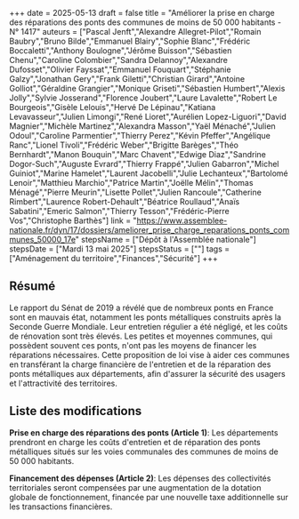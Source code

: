 +++
date = 2025-05-13
draft = false
title = "Améliorer la prise en charge des réparations des ponts des communes de moins de 50 000 habitants - N° 1417"
auteurs = ["Pascal Jenft","Alexandre Allegret-Pilot","Romain Baubry","Bruno Bilde","Emmanuel Blairy","Sophie Blanc","Frédéric Boccaletti","Anthony Boulogne","Jérôme Buisson","Sébastien Chenu","Caroline Colombier","Sandra Delannoy","Alexandre Dufosset","Olivier Fayssat","Emmanuel Fouquart","Stéphanie Galzy","Jonathan Gery","Frank Giletti","Christian Girard","Antoine Golliot","Géraldine Grangier","Monique Griseti","Sébastien Humbert","Alexis Jolly","Sylvie Josserand","Florence Joubert","Laure Lavalette","Robert Le Bourgeois","Gisèle Lelouis","Hervé De Lépinau","Katiana Levavasseur","Julien Limongi","René Lioret","Aurélien Lopez-Liguori","David Magnier","Michèle Martinez","Alexandra Masson","Yaël Ménaché","Julien Odoul","Caroline Parmentier","Thierry Perez","Kévin Pfeffer","Angélique Ranc","Lionel Tivoli","Frédéric Weber","Brigitte Barèges","Théo Bernhardt","Manon Bouquin","Marc Chavent","Edwige Diaz","Sandrine Dogor-Such","Auguste Evrard","Thierry Frappé","Julien Gabarron","Michel Guiniot","Marine Hamelet","Laurent Jacobelli","Julie Lechanteux","Bartolomé Lenoir","Matthieu Marchio","Patrice Martin","Joëlle Mélin","Thomas Ménagé","Pierre Meurin","Lisette Pollet","Julien Rancoule","Catherine Rimbert","Laurence Robert-Dehault","Béatrice Roullaud","Anaïs Sabatini","Emeric Salmon","Thierry Tesson","Frédéric-Pierre Vos","Christophe Barthès"]
link = "https://www.assemblee-nationale.fr/dyn/17/dossiers/ameliorer_prise_charge_reparations_ponts_communes_50000_17e"
stepsName = ["Dépôt à l'Assemblée nationale"]
stepsDate = ["Mardi 13 mai 2025"]
stepsStatus = [""]
tags = ["Aménagement du territoire","Finances","Sécurité"]
+++

## Résumé

Le rapport du Sénat de 2019 a révélé que de nombreux ponts en France sont en mauvais état, notamment les ponts métalliques construits après la Seconde Guerre Mondiale. Leur entretien régulier a été négligé, et les coûts de rénovation sont très élevés. Les petites et moyennes communes, qui possèdent souvent ces ponts, n'ont pas les moyens de financer les réparations nécessaires. Cette proposition de loi vise à aider ces communes en transférant la charge financière de l'entretien et de la réparation des ponts métalliques aux départements, afin d'assurer la sécurité des usagers et l'attractivité des territoires.

## Liste des modifications

**Prise en charge des réparations des ponts (Article 1)**: Les départements prendront en charge les coûts d'entretien et de réparation des ponts métalliques situés sur les voies communales des communes de moins de 50 000 habitants.

**Financement des dépenses (Article 2)**: Les dépenses des collectivités territoriales seront compensées par une augmentation de la dotation globale de fonctionnement, financée par une nouvelle taxe additionnelle sur les transactions financières.
